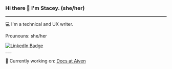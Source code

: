 ### Hi there 👋 I'm Stacey. (she/her)
___
💻 I'm a technical and UX writer. 

Prounouns: she/her

<div id="badges">
  <a href="https://www.linkedin.com/in/stacey-salamon">
    <img src="https://img.shields.io/badge/LinkedIn-blue?style=for-the-badge&logo=linkedin&logoColor=white" alt="LinkedIn Badge"/>
  </a>
</div>
___


🔭 Currently working on: <a href="https://github.com/aiven/devportal">Docs at Aiven</a>


<!--
**smsalamon/smsalamon** is a ✨ _special_ ✨ repository because its `README.md` (this file) appears on your GitHub profile.

Here are some ideas to get you started:

- 🔭 I’m currently working on ...
- 🌱 I’m currently learning ...
- 👯 I’m looking to collaborate on ...
- 🤔 I’m looking for help with ...
- 💬 Ask me about ...
- 📫 How to reach me: ...
- 😄 Pronouns: ...
- ⚡ Fun fact: ...
-->
